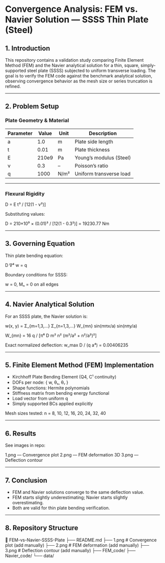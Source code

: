 # Convergence Analysis: FEM vs. Navier Solution — SSSS Thin Plate (Steel)

## 1. Introduction
This repository contains a validation study comparing Finite Element Method (FEM) and the Navier analytical solution for a thin, square, simply-supported steel plate (SSSS) subjected to uniform transverse loading.
The goal is to verify the FEM code against the benchmark analytical solution, observing convergence behavior as the mesh size or series truncation is refined.

---

## 2. Problem Setup

### Plate Geometry & Material
| Parameter        | Value       | Unit          | Description |
|------------------|------------|--------------|-------------|
| a                | 1.0        | m            | Plate side length |
| t                | 0.01       | m            | Plate thickness |
| E                | 210e9      | Pa           | Young’s modulus (Steel) |
| ν                | 0.3        | –            | Poisson’s ratio |
| q                | 1000       | N/m²         | Uniform transverse load |

---

### Flexural Rigidity
D = E t³ / [12(1 - ν²)]

Substituting values:

D = 210×10⁹ × (0.01)³ / [12(1 - 0.3²)] = 19230.77 Nm

---

## 3. Governing Equation
Thin plate bending equation:

D ∇⁴ w = q

Boundary conditions for SSSS:

w = 0, Mₙ = 0 on all edges

---

## 4. Navier Analytical Solution
For an SSSS plate, the Navier solution is:

w(x, y) = Σ_{m=1,3,...} Σ_{n=1,3,...} W_{mn} sin(mπx/a) sin(nπy/a)

W_{mn} = 16 q / [π⁶ D m² n² (m²/a² + n²/a²)²]

Exact normalized deflection: w_max D / (q a⁴) = 0.00406235

---

## 5. Finite Element Method (FEM) Implementation

- Kirchhoff Plate Bending Element (Q4, C¹ continuity)
- DOFs per node: { w, θₓ, θᵧ }
- Shape functions: Hermite polynomials
- Stiffness matrix from bending energy functional
- Load vector from uniform q
- Simply supported BCs applied explicitly

Mesh sizes tested: n = 8, 10, 12, 16, 20, 24, 32, 40

---

## 6. Results
See images in repo:

1.png — Convergence plot
2.png — FEM deformation 3D
3.png — Deflection contour

---

## 7. Conclusion
- FEM and Navier solutions converge to the same deflection value.
- FEM starts slightly underestimating; Navier starts slightly overestimating.
- Both are valid for thin plate bending verification.

---

## 8. Repository Structure
📂 FEM-vs-Navier-SSSS-Plate
 ├── README.md
 ├── 1.png   # Convergence plot (add manually)
 ├── 2.png   # FEM deformation (add manually)
 ├── 3.png   # Deflection contour (add manually)
 ├── FEM_code/
 ├── Navier_code/
 └── data/
